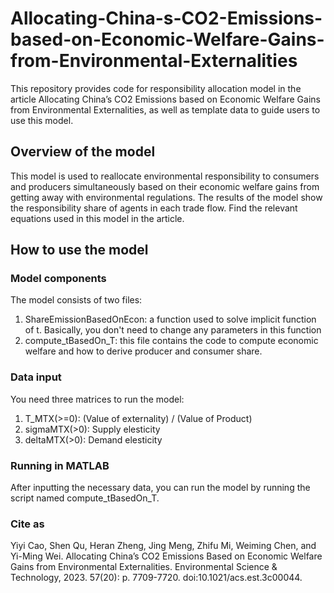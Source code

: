 # Allocating-China-s-CO2-Emissions-based-on-Economic-Welfare-Gains-from-Environmental-Externalities
This repository provides code for responsibility allocation model in the article Allocating China’s CO2 Emissions based on Economic Welfare Gains from Environmental Externalities, as well as template data to guide users to use this model. 

## Overview of the model
This model is used to reallocate environmental responsibility to consumers and producers simultaneously based on their economic welfare gains from getting away with environmental regulations. The results of the model show the responsibility share of agents in each trade flow. Find the relevant equations used in this model in the article. 

## How to use the model
### Model components
The model consists of two files:
1. ShareEmissionBasedOnEcon: a function used to solve implicit function of t. Basically, you don't need to change any parameters in this function
2. compute_tBasedOn_T: this file contains the code to compute economic welfare and how to derive producer and consumer share. 

### Data input
You need three matrices to run the model:
1. T_MTX(>=0): (Value of externality) / (Value of Product)
2. sigmaMTX(>0): Supply elesticity
3. deltaMTX(>0): Demand elesticity

### Running in MATLAB
After inputting the necessary data, you can run the model by running the script named compute_tBasedOn_T. 

### Cite as
Yiyi Cao, Shen Qu, Heran Zheng, Jing Meng, Zhifu Mi, Weiming Chen, and Yi-Ming Wei. Allocating China’s CO2 Emissions Based on Economic Welfare Gains from Environmental Externalities. Environmental Science & Technology, 2023. 57(20): p. 7709-7720. doi:10.1021/acs.est.3c00044.
